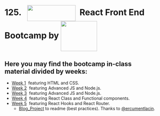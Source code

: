  <h1>125.  &nbsp;
  <img width="160" height="53" align="center" src="https://cdn03.ciceksepeti.com/Themes/Ciceksepeti/Assets/images/logo-new-ciceksepeti.png?v=3.1.1.35259">  &nbsp;React Front End Bootcamp by <img width="120" height="100" align="center" src="https://uploads-ssl.webflow.com/6097e0eca1e87557da031fef/609859a191abe5d64b17fed3_Patika%20logo-p-500.png">
</h1>

## Here you may find the bootcamp in-class material divided by weeks:

- [Week 1](https://github.com/CaglayanYanikoglu/training/tree/main/week-1) &nbsp;featuring HTML and CSS.
- [Week 2](https://github.com/CaglayanYanikoglu/training/tree/main/week-2) &nbsp;featuring Advanced JS and Node.js.
- [Week 3](https://github.com/CaglayanYanikoglu/training/tree/main/week-3) &nbsp;featuring Advanced JS and Node.js.
- [Week 4](https://github.com/CaglayanYanikoglu/training/tree/main/week-4) &nbsp;featuring React Class and Functional components.
- [Week 5](https://github.com/CaglayanYanikoglu/training/tree/main/week-5) &nbsp;featuring React Hooks and React Router.
  - [Blog_Project](https://github.com/ercumentlacin/react-router-dom-example) to readme (best practices). Thanks to [@ercumentlacin](https://github.com/ercumentlacin/).
